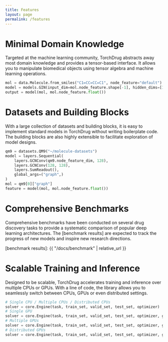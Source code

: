 ```yaml
---
title: Features
layout: page
permalink: /features
---
```


# Minimal Domain Knowledge

Targeted at the machine learning community, TorchDrug abstracts away most domain
knowledge and provides a tensor-based interface. It allows you to manipulate
biomedical objects using tensor algebra and machine learning operations.

```python
mol = data.Molecule.from_smiles("C1=CC=CC=C1", node_feature="default")
model = models.GIN(input_dim=mol.node_feature.shape[-1], hidden_dims=[128, 128])
output = model(mol, mol.node_feature.float())
```

# Datasets and Building Blocks

With a large collection of datasets and building blocks, it is easy to implement standard
models in TorchDrug without writing boilerplate code. The building blocks are also
highly extensible to facilitate exploration of model designs.

```python
qm9 = datasets.QM9("~/molecule-datasets")
model = layers.Sequential(
	layers.GCNConv(qm9.node_feature_dim, 128),
	layers.GCNConv(128, 128),
	layers.SumReadout(),
	global_args=("graph",)
)
mol = qm9[0]["graph"]
feature = model(mol, mol.node_feature.float())
```

# Comprehensive Benchmarks

Comprehensive benchmarks have been conducted on several drug discovery tasks to provide a
systematic comparison of popular deep learning architectures. The [benchmark results] are 
expected to track the progress of new models and inspire new research directions.

[benchmark results]: {{ "/docs/benchmark" | relative_url }}

# Scalable Training and Inference

Designed to be scalable, TorchDrug accelerates training and inference over multiple CPUs
or GPUs. With a line of code, the library allows you to seamlessly switch between CPUs, GPUs
or even distributed settings.

```python
# Single CPU / Multiple CPUs / Distributed CPUs
solver = core.Engine(task, train_set, valid_set, test_set, optimizer)
# Single GPU
solver = core.Engine(task, train_set, valid_set, test_set, optimizer, gpus=[0])
# Multiple GPUs
solver = core.Engine(task, train_set, valid_set, test_set, optimizer, gpus=[0, 1, 2, 3])
# Distributed GPUs
solver = core.Engine(task, train_set, valid_set, test_set, optimizer, gpus=[0, 1, 2, 3, 0, 1, 2, 3])
```